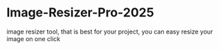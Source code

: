 # Image-Resizer-Pro-2025
 image resizer tool, that is best for your project, you can easy resize your image on one click

